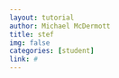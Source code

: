 ```yaml
---
layout: tutorial
author: Michael McDermott
title: stef
img: false
categories: [student]
link: #
---
```

